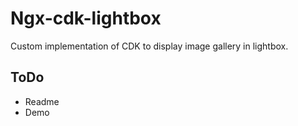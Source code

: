 # Ngx-cdk-lightbox

Custom implementation of CDK to display image gallery in lightbox.

## ToDo

- Readme
- Demo
